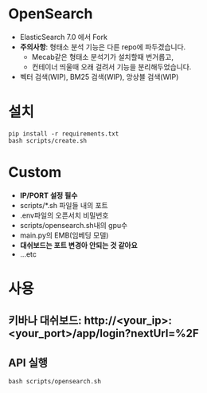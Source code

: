 # OpenSearch

- ElasticSearch 7.0 에서 Fork
- **주의사항**: 형태소 분석 기능은 다른 repo에 파두겠습니다.
    - Mecab같은 형태소 분석기가 설치할때 번거롭고, 
    - 컨테이너 띄울때 오래 걸려서 기능을 분리해두었습니다.
- 벡터 검색(WIP), BM25 검색(WIP), 앙상블 검색(WIP)


# 설치

```
pip install -r requirements.txt
bash scripts/create.sh 
```

# Custom

- **IP/PORT 설정 필수**
- scripts/*.sh 파일들 내의 포트
- .env파일의 오픈서치 비밀번호
- scripts/opensearch.sh내의 gpu수
- main.py의 EMB(임베딩 모델)
- **대쉬보드는 포트 변경아 안되는 것 같아요**
- ...etc


# 사용

## 키바나 대쉬보드: http://<your_ip>:<your_port>/app/login?nextUrl=%2F

## API 실행

```
bash scripts/opensearch.sh 
```

